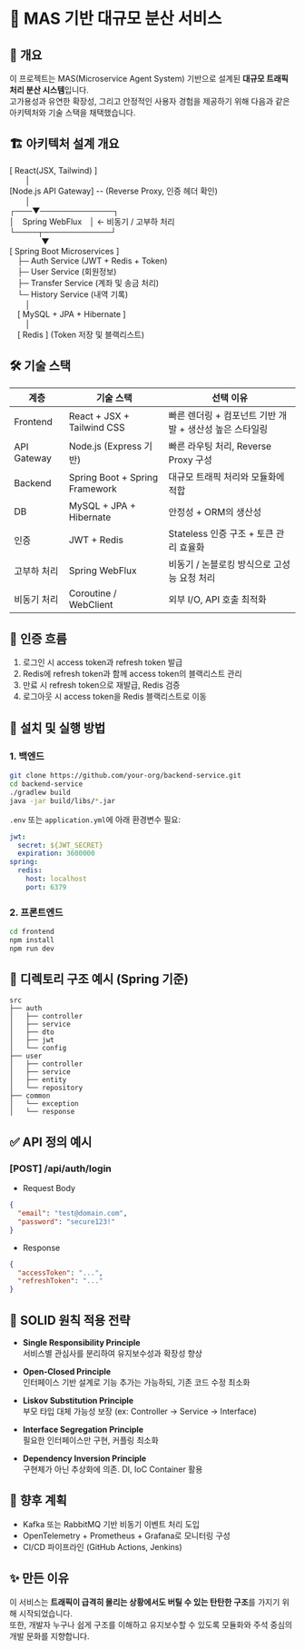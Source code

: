 # 🚀 MAS 기반 대규모 분산 서비스

## 🧩 개요

이 프로젝트는 MAS(Microservice Agent System) 기반으로 설계된 **대규모 트래픽 처리 분산 시스템**입니다.  
고가용성과 유연한 확장성, 그리고 안정적인 사용자 경험을 제공하기 위해 다음과 같은 아키텍처와 기술 스택을 채택했습니다.

## 🏗️ 아키텍처 설계 개요

[ React(JSX, Tailwind) ]  
  │  
[Node.js API Gateway] -- (Reverse Proxy, 인증 헤더 확인)  
  │  
┌───▼─────────────┐  
│ Spring WebFlux │  ← 비동기 / 고부하 처리  
└────┬────────────┘  
    ▼  
[ Spring Boot Microservices ]  
 ├─ Auth Service (JWT + Redis + Token)  
 ├─ User Service (회원정보)  
 ├─ Transfer Service (계좌 및 송금 처리)  
 └─ History Service (내역 기록)  
  │  
 [ MySQL + JPA + Hibernate ]  
  │  
 [ Redis ] (Token 저장 및 블랙리스트)

## 🛠️ 기술 스택

| 계층       | 기술 스택                       | 선택 이유                                     |
|------------|----------------------------------|----------------------------------------------|
| Frontend   | React + JSX + Tailwind CSS       | 빠른 렌더링 + 컴포넌트 기반 개발 + 생산성 높은 스타일링 |
| API Gateway| Node.js (Express 기반)           | 빠른 라우팅 처리, Reverse Proxy 구성         |
| Backend    | Spring Boot + Spring Framework   | 대규모 트래픽 처리와 모듈화에 적합           |
| DB         | MySQL + JPA + Hibernate          | 안정성 + ORM의 생산성                        |
| 인증       | JWT + Redis                      | Stateless 인증 구조 + 토큰 관리 효율화       |
| 고부하 처리| Spring WebFlux                   | 비동기 / 논블로킹 방식으로 고성능 요청 처리  |
| 비동기 처리| Coroutine / WebClient            | 외부 I/O, API 호출 최적화                    |

## 🔐 인증 흐름

1. 로그인 시 access token과 refresh token 발급  
2. Redis에 refresh token과 함께 access token의 블랙리스트 관리  
3. 만료 시 refresh token으로 재발급, Redis 검증  
4. 로그아웃 시 access token을 Redis 블랙리스트로 이동  

## 🔄 설치 및 실행 방법

### 1. 백엔드

```bash
git clone https://github.com/your-org/backend-service.git
cd backend-service
./gradlew build
java -jar build/libs/*.jar
```

`.env` 또는 `application.yml`에 아래 환경변수 필요:

```yml
jwt:
  secret: ${JWT_SECRET}
  expiration: 3600000
spring:
  redis:
    host: localhost
    port: 6379
```

### 2. 프론트엔드

```bash
cd frontend
npm install
npm run dev
```

## 📂 디렉토리 구조 예시 (Spring 기준)

```
src
├── auth
│   ├── controller
│   ├── service
│   ├── dto
│   ├── jwt
│   └── config
├── user
│   ├── controller
│   ├── service
│   ├── entity
│   └── repository
├── common
│   └── exception
│   └── response
```

## ✅ API 정의 예시

### [POST] /api/auth/login

- Request Body
```json
{
  "email": "test@domain.com",
  "password": "secure123!"
}
```

- Response
```json
{
  "accessToken": "...",
  "refreshToken": "..."
}
```

## 🧱 SOLID 원칙 적용 전략

- **Single Responsibility Principle**  
  서비스별 관심사를 분리하여 유지보수성과 확장성 향상

- **Open-Closed Principle**  
  인터페이스 기반 설계로 기능 추가는 가능하되, 기존 코드 수정 최소화

- **Liskov Substitution Principle**  
  부모 타입 대체 가능성 보장 (ex: Controller → Service → Interface)

- **Interface Segregation Principle**  
  필요한 인터페이스만 구현, 커플링 최소화

- **Dependency Inversion Principle**  
  구현체가 아닌 추상화에 의존. DI, IoC Container 활용

## 🚀 향후 계획

- Kafka 또는 RabbitMQ 기반 비동기 이벤트 처리 도입  
- OpenTelemetry + Prometheus + Grafana로 모니터링 구성  
- CI/CD 파이프라인 (GitHub Actions, Jenkins)

## ✨ 만든 이유

이 서비스는 **트래픽이 급격히 몰리는 상황에서도 버틸 수 있는 탄탄한 구조**를 가지기 위해 시작되었습니다.  
또한, 개발자 누구나 쉽게 구조를 이해하고 유지보수할 수 있도록 모듈화와 주석 중심의 개발 문화를 지향합니다.
